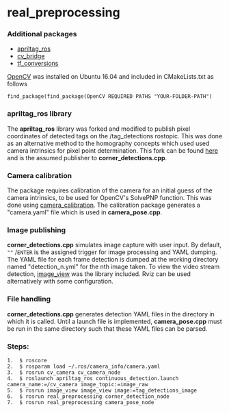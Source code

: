 # real\_preprocessing

### Additional packages  

* [apriltag\_ros](https://github.com/AprilRobotics/apriltag_ros)
* [cv\_bridge](http://wiki.ros.org/cv_bridge)
* [tf\_conversions](http://wiki.ros.org/tf_conversions)

[OpenCV](https://www.learnopencv.com/install-opencv-3-4-4-on-ubuntu-16-04/) was installed on Ubuntu 16.04 and included in CMakeLists.txt as follows

	find_package(find_package(OpenCV REQUIRED PATHS "YOUR-FOLDER-PATH")

### apriltag_ros library 
The **apriltag\_ros** library was forked and modified to publish pixel coordinates of detected tags on the /tag_detections rostopic. This was done as an alternative method to the homography concepts which used used camera intrinsics for pixel point determination. This fork can be found [here](https://github.com/DAA2310/apriltag_ros/tree/milestone_1b_pipeline) and is the assumed publisher to **corner\_detections.cpp**.

### Camera calibration
The package requires calibration of the camera for an initial guess of the camera intrinsics, to be used for OpenCV's SolvePNP function. This was done using [camera\_calibration](http://wiki.ros.org/camera_calibration). The calibration package generates a "camera.yaml" file which is used in **camera\_pose.cpp**.

### Image publishing 
**corner\_detections.cpp** simulates image capture with user input. By default, `""` /`ENTER` is the assigned trigger for image processing and YAML dumping. The YAML file for each frame detection is dumped at the working directory named "detection_n.yml" for the nth image taken. To view the video stream detection, [image\_view](http://wiki.ros.org/image_view) was the library included. Rviz can be used alternatively with some configuration.

### File handling
**corner\_detections.cpp** generates detection YAML files in the directory in which it is called. Until a launch file is implemented, **camera\_pose.cpp** must be run in the same directory such that these YAML files can be parsed. 

### Steps: 
	1.  $ roscore 
	2.  $ rosparam load ~/.ros/camera_info/camera.yaml
	3.  $ rosrun cv_camera cv_camera_node 
	4.  $ roslaunch apriltag_ros continuous_detection.launch camera_name:=/cv_camera image_topic:=image_raw 
	5.  $ rosrun image_view image_view image:=tag_detections_image
	6.  $ rosrun real_preprocessing corner_detection_node
	7.  $ rosrun real_preprocessing camera_pose_node
